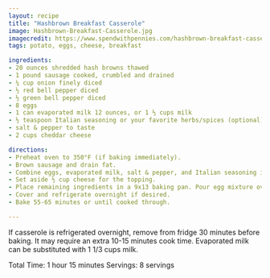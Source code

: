 ```yaml
---
layout: recipe
title: "Hashbrown Breakfast Casserole"
image: Hashbrown-Breakfast-Casserole.jpg
imagecredit: https://www.spendwithpennies.com/hashbrown-breakfast-casserole/
tags: potato, eggs, cheese, breakfast

ingredients:
- 20 ounces shredded hash browns thawed
- 1 pound sausage cooked, crumbled and drained
- ¼ cup onion finely diced
- ½ red bell pepper diced
- ½ green bell pepper diced
- 8 eggs
- 1 can evaporated milk 12 ounces, or 1 ⅓ cups milk
- ½ teaspoon Italian seasoning or your favorite herbs/spices (optional)
- salt & pepper to taste
- 2 cups cheddar cheese

directions:
- Preheat oven to 350°F (if baking immediately).
- Brown sausage and drain fat.
- Combine eggs, evaporated milk, salt & pepper, and Italian seasoning in a bowl. Whisk until smooth.
- Set aside ½ cup cheese for the topping.
- Place remaining ingredients in a 9x13 baking pan. Pour egg mixture over the mixture and top with remaining cheese.
- Cover and refrigerate overnight if desired.
- Bake 55-65 minutes or until cooked through.

---
```


If casserole is refrigerated overnight, remove from fridge 30 minutes before baking. It may require an extra 10-15 minutes cook time.
Evaporated milk can be substituted with 1 1/3 cups milk.

Total Time: 1 hour 15 minutes
Servings: 8 servings
